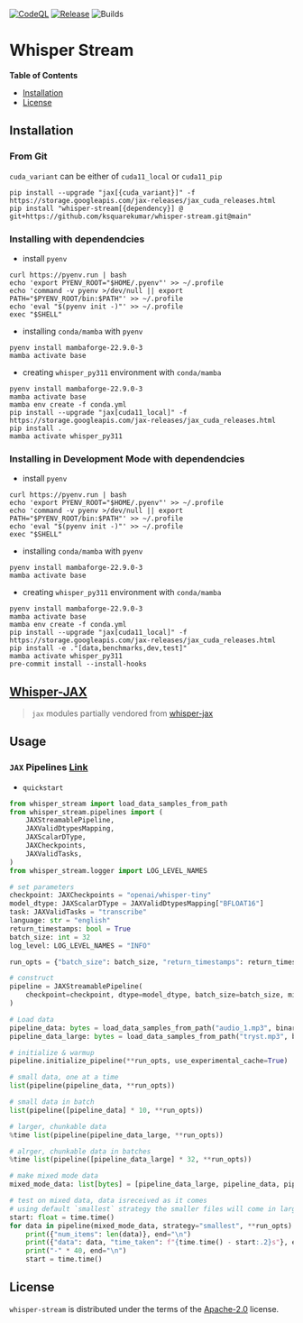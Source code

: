 [![CodeQL](https://github.com/ksquarekumar/whisper-stream/actions/workflows/github-code-scanning/codeql/badge.svg)](https://github.com/ksquarekumar/whisper-stream/actions/workflows/github-code-scanning/codeql) [![Release](https://github.com/ksquarekumar/whisper-stream/actions/workflows/Release.yml/badge.svg)](https://github.com/ksquarekumar/whisper-stream/actions/workflows/Release.yml) ![Builds](https://codebuild.ap-south-1.amazonaws.com/badges?uuid=eyJlbmNyeXB0ZWREYXRhIjoiS2FMcnRKSWhrNE0zYk0wR3dBRzlQSWVjQVBsbHhsYmwySWt6SG9zU1NRVWdrN1ZkTjJLNi83R1JPd3NWaDM5eU9sS0hVUUd4ODdUSGZ2Z3NCajZQbGNBPSIsIml2UGFyYW1ldGVyU3BlYyI6InFIYTNab2s1a3oxdWJVTnYiLCJtYXRlcmlhbFNldFNlcmlhbCI6Mn0%3D&branch=main)

# Whisper Stream

**Table of Contents**

- [Installation](#installation)
- [License](#license)

## Installation

### From Git
`cuda_variant` can be either of `cuda11_local` or `cuda11_pip`
```console
pip install --upgrade "jax[{cuda_variant}]" -f https://storage.googleapis.com/jax-releases/jax_cuda_releases.html
pip install "whisper-stream[{dependency}] @ git+https://github.com/ksquarekumar/whisper-stream.git@main"
```

### Installing with dependendcies

- install `pyenv`
```console
curl https://pyenv.run | bash
echo 'export PYENV_ROOT="$HOME/.pyenv"' >> ~/.profile
echo 'command -v pyenv >/dev/null || export PATH="$PYENV_ROOT/bin:$PATH"' >> ~/.profile
echo 'eval "$(pyenv init -)"' >> ~/.profile
exec "$SHELL"
```

- installing `conda/mamba` with `pyenv`
```console
pyenv install mambaforge-22.9.0-3
mamba activate base
```

- creating `whisper_py311` environment with `conda/mamba`
```console
pyenv install mambaforge-22.9.0-3
mamba activate base
mamba env create -f conda.yml
pip install --upgrade "jax[cuda11_local]" -f https://storage.googleapis.com/jax-releases/jax_cuda_releases.html
pip install .
mamba activate whisper_py311
```


### Installing in Development Mode with dependendcies

- install `pyenv`
```console
curl https://pyenv.run | bash
echo 'export PYENV_ROOT="$HOME/.pyenv"' >> ~/.profile
echo 'command -v pyenv >/dev/null || export PATH="$PYENV_ROOT/bin:$PATH"' >> ~/.profile
echo 'eval "$(pyenv init -)"' >> ~/.profile
exec "$SHELL"
```

- installing `conda/mamba` with `pyenv`
```console
pyenv install mambaforge-22.9.0-3
mamba activate base
```

- creating `whisper_py311` environment with `conda/mamba`
```console
pyenv install mambaforge-22.9.0-3
mamba activate base
mamba env create -f conda.yml
pip install --upgrade "jax[cuda11_local]" -f https://storage.googleapis.com/jax-releases/jax_cuda_releases.html
pip install -e ."[data,benchmarks,dev,test]"
mamba activate whisper_py311
pre-commit install --install-hooks
```

## [Whisper-JAX](./WhisperJax.md)

> `jax` modules partially vendored from [whisper-jax](https://github.com/sanchit-gandhi/whisper-jax)

## Usage

### `JAX` Pipelines [Link](./notebooks/usage.ipynb)

- `quickstart`

```python
from whisper_stream import load_data_samples_from_path
from whisper_stream.pipelines import (
    JAXStreamablePipeline,
    JAXValidDtypesMapping,
    JAXScalarDType,
    JAXCheckpoints,
    JAXValidTasks,
)
from whisper_stream.logger import LOG_LEVEL_NAMES

# set parameters
checkpoint: JAXCheckpoints = "openai/whisper-tiny"
model_dtype: JAXScalarDType = JAXValidDtypesMapping["BFLOAT16"]
task: JAXValidTasks = "transcribe"
language: str = "english"
return_timestamps: bool = True
batch_size: int = 32
log_level: LOG_LEVEL_NAMES = "INFO"

run_opts = {"batch_size": batch_size, "return_timestamps": return_timestamps, "language": language, "task": task}

# construct
pipeline = JAXStreamablePipeline(
    checkpoint=checkpoint, dtype=model_dtype, batch_size=batch_size, min_log_level=log_level
)

# Load data
pipeline_data: bytes = load_data_samples_from_path("audio_1.mp3", binary_mode=True)  #4s
pipeline_data_large: bytes = load_data_samples_from_path("tryst.mp3", binary_mode=True) #4:44s

# initialize & warmup
pipeline.initialize_pipeline(**run_opts, use_experimental_cache=True)

# small data, one at a time
list(pipeline(pipeline_data, **run_opts))

# small data in batch
list(pipeline([pipeline_data] * 10, **run_opts))

# larger, chunkable data
%time list(pipeline(pipeline_data_large, **run_opts))

# alrger, chunkable data in batches
%time list(pipeline([pipeline_data_large] * 32, **run_opts))

# make mixed mode data
mixed_mode_data: list[bytes] = [pipeline_data_large, pipeline_data, pipeline_data, pipeline_data] * 4

# test on mixed data, data isreceived as it comes
# using default `smallest` strategy the smaller files will come in larger batches first
start: float = time.time()
for data in pipeline(mixed_mode_data, strategy="smallest", **run_opts):
    print({"num_items": len(data)}, end="\n")
    print({"data": data, "time_taken": f"{time.time() - start:.2}s"}, end="\n")
    print("-" * 40, end="\n")
    start = time.time()
```

## License

`whisper-stream` is distributed under the terms of the [Apache-2.0](https://spdx.org/licenses/Apache-2.0.html) license.
